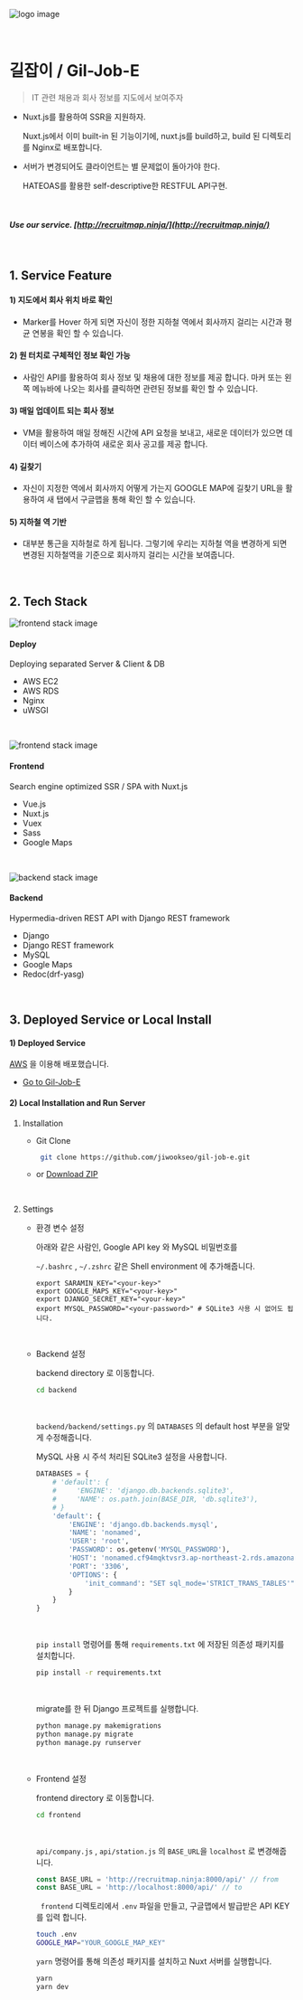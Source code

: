 ![logo image](assets/image/og_image.png)

&nbsp;

# 길잡이 / Gil-Job-E 

>  IT 관련 채용과 회사 정보를 지도에서 보여주자

- Nuxt.js를 활용하여 SSR을 지원하자.

  Nuxt.js에서 이미 built-in 된 기능이기에, nuxt.js를 build하고, build 된 디렉토리를 Nginx로 배포합니다.

- 서버가 변경되어도 클라이언트는 별 문제없이 돌아가야 한다. 

  HATEOAS를 활용한 self-descriptive한 RESTFUL API구현.

&nbsp;

##### Use our service. [http://recruitmap.ninja/](http://recruitmap.ninja/)

&nbsp;

## 1. Service Feature

#### 1) 지도에서 회사 위치 바로 확인

- Marker를 Hover 하게 되면 자신이 정한 지하철 역에서 회사까지 걸리는 시간과 평균 연봉을 확인 할 수 있습니다.

#### 2) 원 터치로 구체적인 정보 확인 가능

- 사람인 API를 활용하여 회사 정보 및 채용에 대한 정보를 제공 합니다. 마커 또는 왼쪽 메뉴바에 나오는 회사를 클릭하면 관련된 정보를 확인 할 수 있습니다.

#### 3) 매일 업데이트 되는 회사 정보

- VM을 활용하여 매일 정해진 시간에 API 요청을 보내고, 새로운 데이터가 있으면 데이터 베이스에 추가하여 새로운 회사 공고를 제공 합니다.

#### 4) 길찾기

- 자신이 지정한 역에서 회사까지 어떻게 가는지 GOOGLE MAP에 길찾기 URL을 활용하여 새 탭에서 구글맵을 통해 확인 할 수 있습니다.

#### 5) 지하철 역 기반

- 대부분 통근을 지하철로 하게 됩니다. 그렇기에 우리는 지하철 역을 변경하게 되면 변경된 지하철역을 기준으로 회사까지 걸리는 시간을 보여줍니다.

&nbsp;

## 2. Tech Stack

![frontend stack image](assets/image/deploy_stack.png)

#### Deploy

Deploying separated Server & Client & DB

* AWS EC2
* AWS RDS
* Nginx
* uWSGI

&nbsp;

![frontend stack image](assets/image/fe_stack.png)

#### Frontend

Search engine optimized SSR / SPA with Nuxt.js

- Vue.js
- Nuxt.js
- Vuex
- Sass
- Google Maps

&nbsp;

![backend stack image](assets/image/be_stack.png)

#### Backend

 Hypermedia-driven REST API with Django REST framework 

- Django
- Django REST framework
- MySQL
- Google Maps
- Redoc(drf-yasg)

&nbsp;

## 3. Deployed Service or Local Install

#### 1) Deployed Service

[AWS](https://aws.amazon.com/) 을 이용해 배포했습니다.

- [Go to Gil-Job-E](http://recruitmap.ninja/)

#### 2) Local Installation and Run Server

1. Installation

   - Git Clone

       ```bash
        git clone https://github.com/jiwookseo/gil-job-e.git
       ```

   - or [Download ZIP](https://github.com/jiwookseo/gil-job-e/archive/develop.zip)

   &nbsp;
   
2. Settings

   *  환경 변수 설정

        아래와 같은 사람인, Google API key 와 MySQL 비밀번호를
   
         `~/.bashrc` ,  `~/.zshrc` 같은 Shell environment 에 추가해줍니다.
        
        ```
	    export SARAMIN_KEY="<your-key>"
	    export GOOGLE_MAPS_KEY="<your-key>"
	    export DJANGO_SECRET_KEY="<your-key>"
	    export MYSQL_PASSWORD="<your-password>" # SQLite3 사용 시 없어도 됩니다.
	    ```
	
	    &nbsp;
	
	* Backend 설정
	
	    backend directory 로 이동합니다.
	
	    ```bash
	    cd backend
	    ```
	
	    &nbsp;
	
	    `backend/backend/settings.py` 의 `DATABASES` 의 default host 부분을 알맞게 수정해줍니다.
	
	    MySQL 사용 시 주석 처리된 SQLite3 설정을 사용합니다.
	
	    ```python
	    DATABASES = {
	        # 'default': {
	        #     'ENGINE': 'django.db.backends.sqlite3',
	        #     'NAME': os.path.join(BASE_DIR, 'db.sqlite3'),
	        # }
	        'default': {
	            'ENGINE': 'django.db.backends.mysql',
	            'NAME': 'nonamed',
	            'USER': 'root',
	            'PASSWORD': os.getenv('MYSQL_PASSWORD'),
	            'HOST': 'nonamed.cf94mqktvsr3.ap-northeast-2.rds.amazonaws.com',
	            'PORT': '3306',
	            'OPTIONS': {
	                'init_command': "SET sql_mode='STRICT_TRANS_TABLES'"
	            }
	        }
	    }
	    ```
	
	    &nbsp;

	    `pip install` 명령어를 통해 `requirements.txt` 에 저장된 의존성 패키지를 설치합니다.
   
	    ```bash
       pip install -r requirements.txt
       ```
   
       &nbsp;
   
       migrate를 한 뒤 Django 프로젝트를 실행합니다.
   
       ```bash
       python manage.py makemigrations
       python manage.py migrate
       python manage.py runserver
       ```
   
   &nbsp;
   
   *  Frontend 설정
   
       frontend directory 로 이동합니다.
   
       ```bash
       cd frontend
       ```
   
       &nbsp;
   
       `api/company.js` ,  `api/station.js` 의 `BASE_URL`을 `localhost` 로 변경해줍니다.

	    ```js
	    const BASE_URL = 'http://recruitmap.ninja:8000/api/' // from
      const BASE_URL = 'http://localhost:8000/api/' // to
       ```

		&nbsp;
		`frontend` 디렉토리에서 `.env` 파일을 만들고, 구글맵에서 발급받은 API KEY를 입력 합니다.

		```bash
		touch .env
		GOOGLE_MAP="YOUR_GOOGLE_MAP_KEY"
		```

       `yarn` 명령어를 통해 의존성 패키지를 설치하고 Nuxt 서버를 실행합니다.
       
       ```bash
       yarn
       yarn dev
       ```
       


